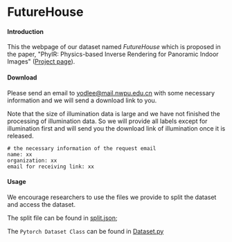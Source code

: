 # FutureHouse

#### Introduction

This the webpage of our dataset named *FutureHouse* which is proposed in the paper, "PhyIR: Physics-based Inverse Rendering for Panoramic Indoor Images" ([Project page](http://yodlee.top/PhyIR/)). 

#### Download

Please send an email to yodlee@mail.nwpu.edu.cn with some necessary information and we will send a download link to you. 

Note that the size of illumination data is large and we have not finished the processing of illumination data. So we will provide all labels except for illumination first and will send you the download link of illumination once  it is released.

```
# the necessary information of the request email
name: xx
organization: xx
email for receiving link: xx
```

#### Usage

We encourage researchers to use the files we provide to split the dataset and access the dataset.

The split file can be found in [split.json](./split.json);

The `Pytorch Dataset Class` can be found in [Dataset.py](./DataSet.py)

